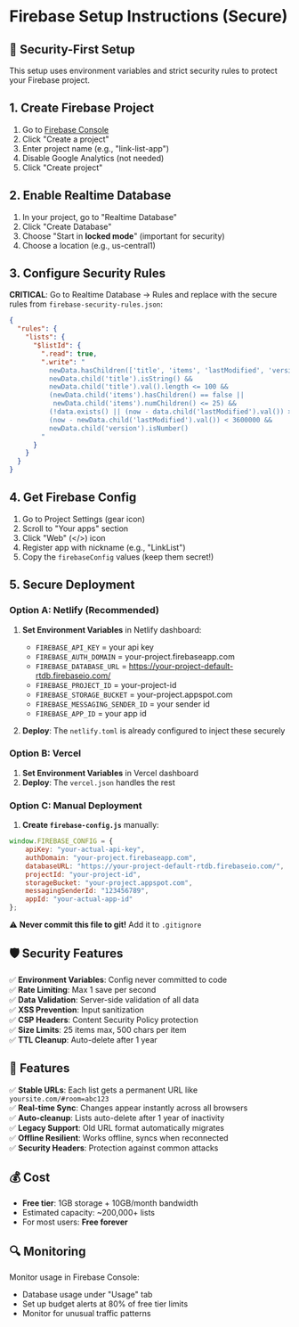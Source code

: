 # Firebase Setup Instructions (Secure)

## 🔐 Security-First Setup

This setup uses environment variables and strict security rules to protect your Firebase project.

## 1. Create Firebase Project

1. Go to [Firebase Console](https://console.firebase.google.com)
2. Click "Create a project"
3. Enter project name (e.g., "link-list-app")
4. Disable Google Analytics (not needed)
5. Click "Create project"

## 2. Enable Realtime Database

1. In your project, go to "Realtime Database"
2. Click "Create Database" 
3. Choose "Start in **locked mode**" (important for security)
4. Choose a location (e.g., us-central1)

## 3. Configure Security Rules

**CRITICAL**: Go to Realtime Database → Rules and replace with the secure rules from `firebase-security-rules.json`:

```json
{
  "rules": {
    "lists": {
      "$listId": {
        ".read": true,
        ".write": "
          newData.hasChildren(['title', 'items', 'lastModified', 'version']) &&
          newData.child('title').isString() &&
          newData.child('title').val().length <= 100 &&
          (newData.child('items').hasChildren() == false ||
           newData.child('items').numChildren() <= 25) &&
          (!data.exists() || (now - data.child('lastModified').val()) > 1000) &&
          (now - newData.child('lastModified').val()) < 3600000 &&
          newData.child('version').isNumber()
        "
      }
    }
  }
}
```

## 4. Get Firebase Config

1. Go to Project Settings (gear icon)
2. Scroll to "Your apps" section  
3. Click "Web" (</>) icon
4. Register app with nickname (e.g., "LinkList")
5. Copy the `firebaseConfig` values (keep them secret!)

## 5. Secure Deployment

### Option A: Netlify (Recommended)

1. **Set Environment Variables** in Netlify dashboard:
   - `FIREBASE_API_KEY` = your api key
   - `FIREBASE_AUTH_DOMAIN` = your-project.firebaseapp.com
   - `FIREBASE_DATABASE_URL` = https://your-project-default-rtdb.firebaseio.com/
   - `FIREBASE_PROJECT_ID` = your-project-id
   - `FIREBASE_STORAGE_BUCKET` = your-project.appspot.com
   - `FIREBASE_MESSAGING_SENDER_ID` = your sender id
   - `FIREBASE_APP_ID` = your app id

2. **Deploy**: The `netlify.toml` is already configured to inject these securely

### Option B: Vercel

1. **Set Environment Variables** in Vercel dashboard
2. **Deploy**: The `vercel.json` handles the rest

### Option C: Manual Deployment

1. **Create `firebase-config.js`** manually:
```javascript
window.FIREBASE_CONFIG = {
    apiKey: "your-actual-api-key",
    authDomain: "your-project.firebaseapp.com", 
    databaseURL: "https://your-project-default-rtdb.firebaseio.com/",
    projectId: "your-project-id",
    storageBucket: "your-project.appspot.com",
    messagingSenderId: "123456789",
    appId: "your-actual-app-id"
};
```

⚠️ **Never commit this file to git!** Add it to `.gitignore`

## 🛡️ Security Features

✅ **Environment Variables**: Config never committed to code  
✅ **Rate Limiting**: Max 1 save per second  
✅ **Data Validation**: Server-side validation of all data  
✅ **XSS Prevention**: Input sanitization  
✅ **CSP Headers**: Content Security Policy protection  
✅ **Size Limits**: 25 items max, 500 chars per item  
✅ **TTL Cleanup**: Auto-delete after 1 year  

## 🚀 Features

✅ **Stable URLs**: Each list gets a permanent URL like `yoursite.com/#room=abc123`  
✅ **Real-time Sync**: Changes appear instantly across all browsers  
✅ **Auto-cleanup**: Lists auto-delete after 1 year of inactivity  
✅ **Legacy Support**: Old URL format automatically migrates  
✅ **Offline Resilient**: Works offline, syncs when reconnected  
✅ **Security Headers**: Protection against common attacks  

## 💰 Cost

- **Free tier**: 1GB storage + 10GB/month bandwidth
- Estimated capacity: ~200,000+ lists  
- For most users: **Free forever**

## 🔍 Monitoring

Monitor usage in Firebase Console:
- Database usage under "Usage" tab
- Set up budget alerts at 80% of free tier limits
- Monitor for unusual traffic patterns